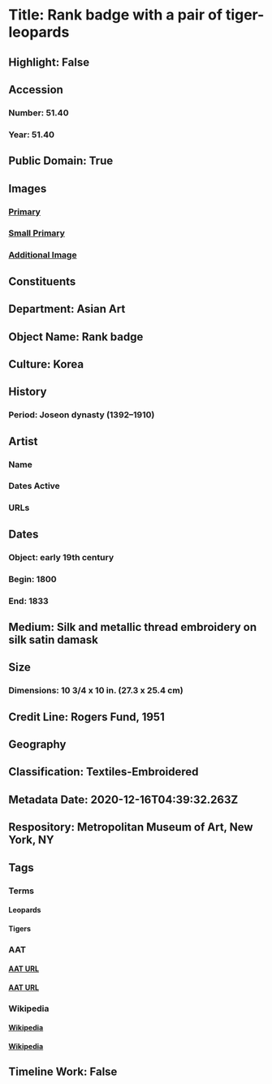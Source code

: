 # Title: Rank badge with a pair of tiger-leopards
## Highlight: False
## Accession
### Number: 51.40
### Year: 51.40
## Public Domain: True
## Images
### [Primary](https://images.metmuseum.org/CRDImages/as/original/LC_51_40-001.jpg)
### [Small Primary](https://images.metmuseum.org/CRDImages/as/web-large/LC_51_40-001.jpg)
### [Additional Image](https://images.metmuseum.org/CRDImages/as/original/LC_51_40-002.jpg)
## Constituents
## Department: Asian Art
## Object Name: Rank badge
## Culture: Korea
## History
### Period: Joseon dynasty (1392–1910)
## Artist
### Name
### Dates Active
### URLs
## Dates
### Object: early 19th century
### Begin: 1800
### End: 1833
## Medium: Silk and metallic thread embroidery on silk satin damask
## Size
### Dimensions: 10 3/4 x 10 in. (27.3 x 25.4 cm)
## Credit Line: Rogers Fund, 1951
## Geography
## Classification: Textiles-Embroidered
## Metadata Date: 2020-12-16T04:39:32.263Z
## Respository: Metropolitan Museum of Art, New York, NY
## Tags
### Terms
#### Leopards
#### Tigers
### AAT
#### [AAT URL](http://vocab.getty.edu/page/aat/300310390)
#### [AAT URL](http://vocab.getty.edu/page/aat/300249063)
### Wikipedia
#### [Wikipedia]()
#### [Wikipedia]()
## Timeline Work: False